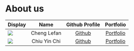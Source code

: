 # About us

Display |    Name     |             Github Profile             | Portfolio 
--------|:-----------:|:--------------------------------------:|:---------:
![](https://via.placeholder.com/100.png?text=Photo) | Cheng Lefan | [Github](https://github.com/W1ndB10w/) | [Portfolio](docs/team/w1ndb10w.md)
![](https://via.placeholder.com/100.png?text=Photo) | Chiu Yin Chi | [Github](https://github.com/ycdaniel326) | [Portfolio](docs/team/ycdaniel326.md)
